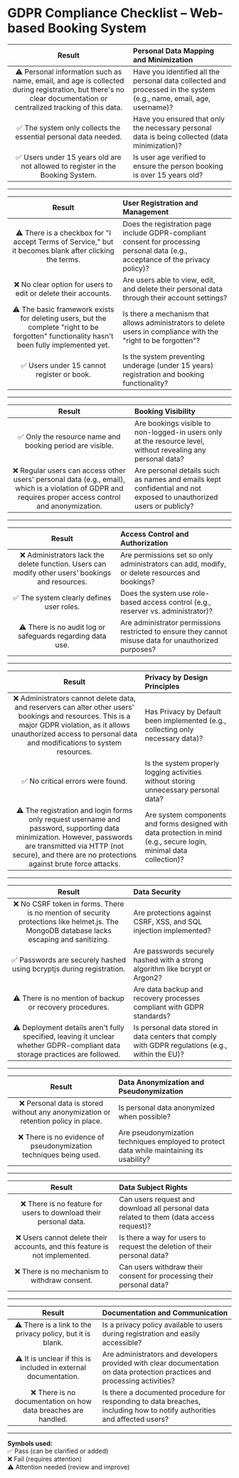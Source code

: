 # GDPR Compliance Checklist – Web-based Booking System

| **Result** | **Personal Data Mapping and Minimization** |
| :----: | :--- |
| ⚠️ Personal information such as name, email, and age is collected during registration, but there's no clear documentation or centralized tracking of this data. | Have you identified all the personal data collected and processed in the system (e.g., name, email, age, username)? |
| ✅ The system only collects the essential personal data needed. | Have you ensured that only the necessary personal data is being collected (data minimization)? |
| ✅ Users under 15 years old are not allowed to register in the Booking System. | Is user age verified to ensure the person booking is over 15 years old? |

---

| **Result** | **User Registration and Management** |
| :----: | :--- |
| ⚠️ There is a checkbox for "I accept Terms of Service," but it becomes blank after clicking the terms. | Does the registration page include GDPR-compliant consent for processing personal data (e.g., acceptance of the privacy policy)? |
| ❌ No clear option for users to edit or delete their accounts. | Are users able to view, edit, and delete their personal data through their account settings? |
| ⚠️ The basic framework exists for deleting users, but the complete "right to be forgotten" functionality hasn't been fully implemented yet. | Is there a mechanism that allows administrators to delete users in compliance with the "right to be forgotten"? |
| ✅ Users under 15 cannot register or book. | Is the system preventing underage (under 15 years) registration and booking functionality? |

---

| **Result** | **Booking Visibility** |
| :----: | :--- |
| ✅ Only the resource name and booking period are visible. | Are bookings visible to non-logged-in users only at the resource level, without revealing any personal data? |
| ❌ Regular users can access other users' personal data (e.g., email), which is a violation of GDPR and requires proper access control and anonymization. | Are personal details such as names and emails kept confidential and not exposed to unauthorized users or publicly? |

---

| **Result** | **Access Control and Authorization** |
| :----: | :--- |
| ❌ Administrators lack the delete function. Users can modify other users’ bookings and resources. | Are permissions set so only administrators can add, modify, or delete resources and bookings? |
| ✅ The system clearly defines user roles. | Does the system use role-based access control (e.g., reserver vs. administrator)? |
| ⚠️ There is no audit log or safeguards regarding data use. | Are administrator permissions restricted to ensure they cannot misuse data for unauthorized purposes? |

---

| **Result** | **Privacy by Design Principles** |
| :----: | :--- |
| ❌ Administrators cannot delete data, and reservers can alter other users' bookings and resources. This is a major GDPR violation, as it allows unauthorized access to personal data and modifications to system resources. | Has Privacy by Default been implemented (e.g., collecting only necessary data)? |
| ✅ No critical errors were found. | Is the system properly logging activities without storing unnecessary personal data? |
| ⚠️ The registration and login forms only request username and password, supporting data minimization. However, passwords are transmitted via HTTP (not secure), and there are no protections against brute force attacks. | Are system components and forms designed with data protection in mind (e.g., secure login, minimal data collection)? |

---

| **Result** | **Data Security** |
| :----: | :--- |
| ❌ No CSRF token in forms. There is no mention of security protections like helmet.js. The MongoDB database lacks escaping and sanitizing. | Are protections against CSRF, XSS, and SQL injection implemented? |
| ✅ Passwords are securely hashed using bcryptjs during registration. | Are passwords securely hashed with a strong algorithm like bcrypt or Argon2? |
| ⚠️ There is no mention of backup or recovery procedures. | Are data backup and recovery processes compliant with GDPR standards? |
| ⚠️ Deployment details aren't fully specified, leaving it unclear whether GDPR-compliant data storage practices are followed. | Is personal data stored in data centers that comply with GDPR regulations (e.g., within the EU)? |

---

| **Result** | **Data Anonymization and Pseudonymization** |
| :----: | :--- |
| ❌ Personal data is stored without any anonymization or retention policy in place. | Is personal data anonymized when possible? |
| ❌ There is no evidence of pseudonymization techniques being used. | Are pseudonymization techniques employed to protect data while maintaining its usability? |

---

| **Result** | **Data Subject Rights** |
| :----: | :--- |
| ❌ There is no feature for users to download their personal data. | Can users request and download all personal data related to them (data access request)? |
| ❌ Users cannot delete their accounts, and this feature is not implemented. | Is there a way for users to request the deletion of their personal data? |
| ❌ There is no mechanism to withdraw consent. | Can users withdraw their consent for processing their personal data? |

---

| **Result** | **Documentation and Communication** |
| :----: | :--- |
| ⚠️ There is a link to the privacy policy, but it is blank. | Is a privacy policy available to users during registration and easily accessible? |
| ⚠️ It is unclear if this is included in external documentation. | Are administrators and developers provided with clear documentation on data protection practices and processing activities? |
| ❌ There is no documentation on how data breaches are handled. | Is there a documented procedure for responding to data breaches, including how to notify authorities and affected users? |

---

**Symbols used:**  
✅ Pass (can be clarified or added)  
❌ Fail (requires attention)  
⚠️ Attention needed (review and improve)
```
